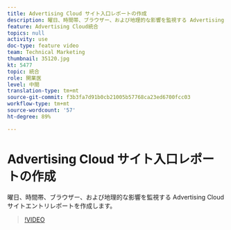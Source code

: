 ```yaml
---
title: Advertising Cloud サイト入口レポートの作成
description: 曜日、時間帯、ブラウザー、および地理的な影響を監視する Advertising Cloud サイトエントリレポートを作成します。
feature: Advertising Cloud統合
topics: null
activity: use
doc-type: feature video
team: Technical Marketing
thumbnail: 35120.jpg
kt: 5477
topic: 統合
role: 開業医
level: 中間
translation-type: tm+mt
source-git-commit: f3b3fa7d91b0cb21005b57768ca23ed6700fcc03
workflow-type: tm+mt
source-wordcount: '57'
ht-degree: 89%

---
```



# Advertising Cloud サイト入口レポートの作成

曜日、時間帯、ブラウザー、および地理的な影響を監視する Advertising Cloud サイトエントリレポートを作成します。

>[!VIDEO](https://video.tv.adobe.com/v/35120/?quality=12&learn=on)
